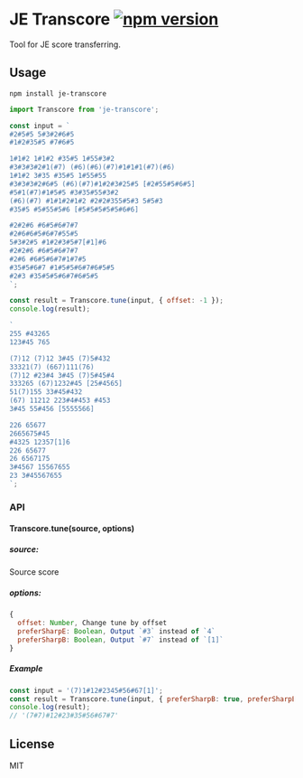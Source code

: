 # JE Transcore [![npm version](https://badge.fury.io/js/je-transcore.svg)](https://badge.fury.io/js/je-transcore)

Tool for JE score transferring.

## Usage

```
npm install je-transcore
```

```js
import Transcore from 'je-transcore';

const input = `
#2#5#5 5#3#2#6#5
#1#2#35#5 #7#6#5

1#1#2 1#1#2 #35#5 1#55#3#2
#3#3#3#2#1(#7) (#6)(#6)(#7)#1#1#1(#7)(#6)
1#1#2 3#35 #35#5 1#55#55
#3#3#3#2#6#5 (#6)(#7)#1#2#3#25#5 [#2#55#5#6#5]
#5#1(#7)#1#5#5 #3#35#55#3#2
(#6)(#7) #1#1#2#1#2 #2#2#355#5#3 5#5#3
#35#5 #5#55#5#6 [#5#5#5#5#5#6#6]

#2#2#6 #6#5#6#7#7
#2#6#6#5#6#7#55#5
5#3#2#5 #1#2#3#5#7[#1]#6
#2#2#6 #6#5#6#7#7
#2#6 #6#5#6#7#1#7#5
#35#5#6#7 #1#5#5#6#7#6#5#5
#2#3 #35#5#5#6#7#6#5#5
`;

const result = Transcore.tune(input, { offset: -1 });
console.log(result);

`
255 #43265
123#45 765

(7)12 (7)12 3#45 (7)5#432
33321(7) (667)111(76)
(7)12 #23#4 3#45 (7)5#45#4
333265 (67)1232#45 [25#4565]
51(7)155 33#45#432
(67) 11212 223#4#453 #453
3#45 55#456 [5555566]

226 65677
2665675#45
#4325 12357[1]6
226 65677
26 6567175
3#4567 15567655
23 3#45567655
`;
```

### API

#### Transcore.tune(source, options)
##### source:
Source score

##### options:

```js
{
  offset: Number, Change tune by offset
  preferSharpE: Boolean, Output `#3` instead of `4`
  preferSharpB: Boolean, Output `#7` instead of `[1]`
}
```

##### Example
```js
const input = '(7)1#12#2345#56#67[1]';
const result = Transcore.tune(input, { preferSharpB: true, preferSharpE: true });
console.log(result);
// '(7#7)#12#23#35#56#67#7'
```

## License

MIT
